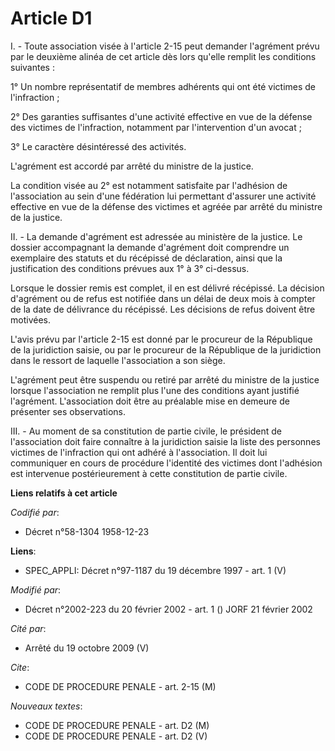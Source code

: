 # Article D1

I. - Toute association visée à l'article 2-15 peut demander l'agrément prévu par le deuxième alinéa de cet article dès lors
qu'elle remplit les conditions suivantes :

1° Un nombre représentatif de membres adhérents qui ont été victimes de l'infraction ;

2° Des garanties suffisantes d'une activité effective en vue de la défense des victimes de l'infraction, notamment par
l'intervention d'un avocat ;

3° Le caractère désintéressé des activités.

L'agrément est accordé par arrêté du ministre de la justice.

La condition visée au 2° est notamment satisfaite par l'adhésion de l'association au sein d'une fédération lui permettant
d'assurer une activité effective en vue de la défense des victimes et agréée par arrêté du ministre de la justice.

II. - La demande d'agrément est adressée au ministère de la justice. Le dossier accompagnant la demande d'agrément doit
comprendre un exemplaire des statuts et du récépissé de déclaration, ainsi que la justification des conditions prévues aux 1°
à 3° ci-dessus.

Lorsque le dossier remis est complet, il en est délivré récépissé. La décision d'agrément ou de refus est notifiée dans un
délai de deux mois à compter de la date de délivrance du récépissé. Les décisions de refus doivent être motivées.

L'avis prévu par l'article 2-15 est donné par le procureur de la République de la juridiction saisie, ou par le procureur de
la République de la juridiction dans le ressort de laquelle l'association a son siège.

L'agrément peut être suspendu ou retiré par arrêté du ministre de la justice lorsque l'association ne remplit plus l'une des
conditions ayant justifié l'agrément. L'association doit être au préalable mise en demeure de présenter ses observations.

III. - Au moment de sa constitution de partie civile, le président de l'association doit faire connaître à la juridiction
saisie la liste des personnes victimes de l'infraction qui ont adhéré à l'association. Il doit lui communiquer en cours de
procédure l'identité des victimes dont l'adhésion est intervenue postérieurement à cette constitution de partie civile.

**Liens relatifs à cet article**

_Codifié par_:

  - Décret n°58-1304 1958-12-23

**Liens**:

  - SPEC_APPLI: Décret n°97-1187 du 19 décembre 1997 - art. 1 (V)

_Modifié par_:

  - Décret n°2002-223 du 20 février 2002 - art. 1 () JORF 21 février 2002

_Cité par_:

  - Arrêté du 19 octobre 2009 (V)

_Cite_:

  - CODE DE PROCEDURE PENALE - art. 2-15 (M)

_Nouveaux textes_:

  - CODE DE PROCEDURE PENALE - art. D2 (M)
  - CODE DE PROCEDURE PENALE - art. D2 (V)
